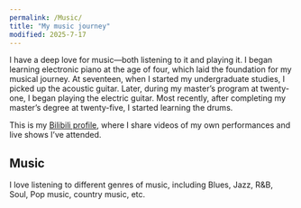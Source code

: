 ```yaml
---
permalink: /Music/
title: "My music journey"
modified: 2025-7-17
---
```



I have a deep love for music—both listening to it and playing it. I began learning electronic piano at the age of four, which laid the foundation for my musical journey. At seventeen, when I started my undergraduate studies, I picked up the acoustic guitar. Later, during my master’s program at twenty-one, I began playing the electric guitar. Most recently, after completing my master’s degree at twenty-five, I started learning the drums.

This is my [Bilibili profile](https://space.bilibili.com/323265389?spm_id_from=333.1007.0.0), where I share videos of my own performances and live shows I’ve attended.

## Music
I love listening to different genres of music, including Blues, Jazz, R&B, Soul, Pop music, country music, etc. 
